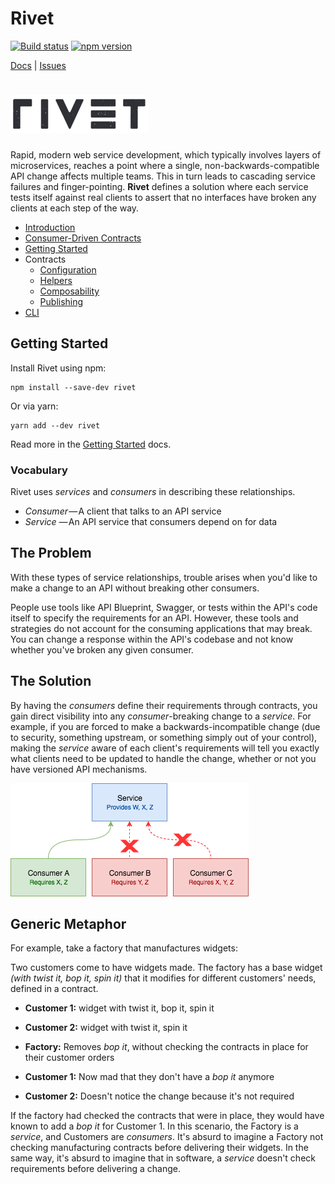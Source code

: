 # Rivet
[![Build status](https://badge.buildkite.com/deb70e546dbbb4bed518f070f306544e35288f023bbe88814c.svg?branch=master)](https://buildkite.com/itsthatguy/rivet) [![npm version](https://badge.fury.io/js/rivet.svg)](https://badge.fury.io/js/rivet)

[Docs](http://rivet.itg.sh) | [Issues](https://github.com/itsthatguy/rivet/issues)

# ![Rivet](docs/logo.png)

Rapid, modern web service development, which typically involves layers of microservices, reaches a point where a single, non-backwards-compatible API change affects multiple teams. This in turn leads to cascading service failures and finger-pointing. **Rivet** defines a solution where each service tests itself against real clients to assert that no interfaces have broken any clients at each step of the way.

* [Introduction](http://rivet.itg.sh/)
* [Consumer-Driven Contracts](http://rivet.itg.sh/consumer-driven-contracts.html)
* [Getting Started](http://rivet.itg.sh/getting-started.html)
* Contracts
  * [Configuration](http://rivet.itg.sh/contracts/configuration.html)
  * [Helpers](http://rivet.itg.sh/contracts/helpers.html)
  * [Composability](http://rivet.itg.sh/contracts/composability.html)
  * [Publishing](http://rivet.itg.sh/contracts/publishing.html)
* [CLI](http://rivet.itg.sh/cli.html)

## Getting Started

Install Rivet using npm:

```shell
npm install --save-dev rivet
```
Or via yarn:

```shell
yarn add --dev rivet
```

Read more in the [Getting Started](http://rivet.itg.sh/) docs.

### Vocabulary

Rivet uses _services_ and _consumers_ in describing these relationships.

* _Consumer_ — A client that talks to an API service
* _Service_ — An API service that consumers depend on for data

## The Problem

With these types of service relationships, trouble arises when you'd like to make a change to an API without breaking other consumers.

People use tools like API Blueprint, Swagger, or tests within the API's code itself to specify the requirements for an API. However, these tools and strategies do not account for the consuming applications that may break. You can change a response within the API's codebase and not know whether you've broken any given consumer.

## The Solution

By having the _consumers_ define their requirements through contracts, you gain direct visibility into any _consumer_-breaking change to a _service_. For example, if you are forced to make a backwards-incompatible change \(due to security, something upstream, or something simply out of your control\), making the _service_ aware of each client's requirements will tell you exactly what clients need to be updated to handle the change, whether or not you have versioned API mechanisms.


![](docs/breaking-changes.png)

## Generic Metaphor

For example, take a factory that manufactures widgets:

Two customers come to have widgets made. The factory has a base widget _\(with twist it, bop it, spin it\)_ that it modifies for different customers' needs, defined in a contract.

* **Customer 1:** widget with twist it, bop it, spin it
* **Customer 2:** widget with twist it, spin it

* **Factory:** Removes _bop it_, without checking the contracts in place for their customer orders

* **Customer 1:** Now mad that they don't have a _bop it_ anymore

* **Customer 2:** Doesn't notice the change because it's not required

If the factory had checked the contracts that were in place, they would have known to add a _bop it_ for Customer 1. In this scenario, the Factory is a _service_, and Customers are _consumers_. It's absurd to imagine a Factory not checking manufacturing contracts before delivering their widgets. In the same way, it's absurd to imagine that in software, a _service_ doesn't check requirements before delivering a change.
